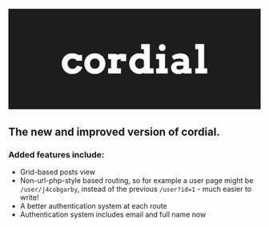![cordial](https://raw.githubusercontent.com/j4cobgarby/Cordial2/master/github-assets/logo-wide.png)

## The new and improved version of cordial.

### Added features include:

 - Grid-based posts view
 - Non-url-php-style based routing, so for example a user page might be `/user/j4cobgarby`, instead of the previous `/user?id=1` - much easier to write!
 - A better authentication system at each route
 - Authentication system includes email and full name now
